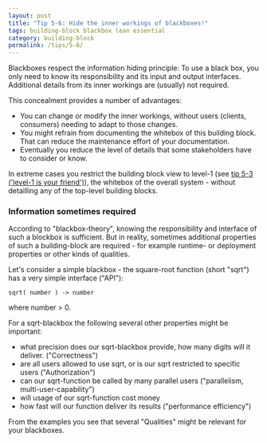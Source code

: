 ```yaml
---
layout: post
title: "Tip 5-6: Hide the inner workings of blackboxes!"
tags: building-block blackbox lean essential
category: building-block
permalink: /tips/5-6/
---
```


Blackboxes respect the information hiding principle: To use a black box,
you only need to know its responsibility and its input and output interfaces.
Additional details from its inner workings are (usually) not required.

This concealment provides a number of advantages:

* You can change or modify the inner workings, without users (clients, consumers)
needing to adapt to those changes.
* You might refrain from documenting the whitebox of this building block.
That can reduce the maintenance effort of your documentation.
* Eventually you reduce the level of details that some stakeholders have to consider or know.

In extreme cases you restrict the building block view to level-1
(see [tip 5-3 ('level-1 is your friend')](/tips/5-3)),
the whitebox of the overall system - without detailling any of the
top-level building blocks.

### Information sometimes required

According to "blackbox-theory", knowing the responsibility and
interface of such a blockbox is sufficient. But in reality, sometimes
additional properties of such a building-block are required -
for example runtime- or deployment properties or other kinds
of qualities.

Let's consider a simple blackbox - the square-root function (short "sqrt")
has a very simple interface ("API"):

`sqrt( number ) -> number`

where number > 0.

For a sqrt-blackbox the following several other properties might be
important:

* what precision does our sqrt-blackbox provide, how many digits will
it deliver. ("Correctness")
* are all users allowed to use sqrt, or is our sqrt restricted
to specific users ("Authorization")
* can our sqrt-function be called by many parallel users
("parallelism, multi-user-capability")
* will usage of our sqrt-function cost money
* how fast will our function deliver its results ("performance efficiency")

From the examples you see that several "Qualities" might be relevant
for your blackboxes.
